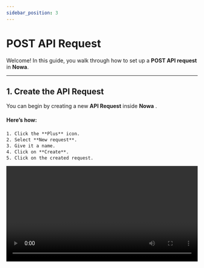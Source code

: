 ```yaml
---
sidebar_position: 3
---
```


# POST API Request

Welcome! In this guide, you walk through how to set up a **POST API request** in **Nowa**.

---

## 1️. Create the API Request
You can begin by creating a new **API Request** inside **Nowa**
.
#### Here’s how:

    1. Click the **Plus** icon. 
    2. Select **New request**.
    3. Give it a name.
    4. Click on **Create**.
    5. Click on the created request.

<video src="/videos/api2/post/1.webm" controls width="100%" />

---

## 2️. Configure the URL & Method

If you want to send data, you need to change the request to the **POST** method.

#### Here’s how:

1. Click on **GET** and change it to **POST** from the list.  
2. Paste the **URL** into the field.  

<video src="/videos/api2/post/2.webm" controls width="100%" />

---

## 3️. Add Authorization Header

Most APIs need proof that you’re allowed to use them, so you need to add the line `Authorization: Bearer <your_token>` to the request header in this case — but this depends on which API you use.

:::note
Most of the time, the text **before the colon** is the **key**, and the text **after the colon** is the **value**.
:::

Click Add header +, then set the key to `Authorization` and the value to `Bearer <your_token>`.
<video src="/videos/api2/post/3.webm" controls width="100%" />

---

## 4️. Set Content-Type to JSON
The backend need to know the *format* of the data you need.   

Click Add header +, then set the key to `Content-Type` and the value to `application/json`.

<video src="/videos/api2/post/4.webm" controls width="100%" />

---

## 5️. Create Input Parameter

You can set up a **parameter** (e.g., `textinput`) that updates with whatever the user types instead of using a fixed value.

Switch to Body (since parameters go in the request body), click the plus icon, and give parameter a name.

<video src="/videos/api2/post/5.webm" controls width="100%" />

---

## 6️. Insert Parameter into Request Body
Inside the **body** of the request, you need to add **parameter**:  

You can take the example from the API provider and simply update it by adding **your parameter names** inside `${}` wherever you need them.


Example:

```
{
  "model": "deepseek/deepseek-chat-v3.1:free",
  "messages": [
    {
      "role": "user",
      "content":"${textinput}"
    }
  ]
}
```  

Click Json, insert your json.

<video src="/videos/api2/post/6.webm" controls width="100%" />

---

## 7️. You can check out how it works

Click Test, enter a value for the parameter, and run the test.

<video src="/videos/api2/post/7.webm" controls width="100%" />

---

## 8️. Build the Model
The response often contains a lot of data, but you only need the parts that matter, so here you can create a model that maps just the values you want to use in your app.

#### Steps:
    1. Click **Generate Model**  
    2. Click **Next**  
    3. Select what you need from the **Response**  
    4. Click **Next**  
    5. Click **Save**


<video src="/videos/api2/post/8.webm" controls width="100%" />

---

## 9️. Create UI Elements (TextField & Button)
You need two elements: a text field where you can type your request, and a button that sends it.

    1. Close the API request window  
    2. Open **Widgets**  
    3. Add **TextField** from list  
    4. Open **Widgets** again  
    5. Add **Button**  

<video src="/videos/api2/post/9.webm" controls width="100%" />

---

## 10. Connect Button to API Call
In this section, you will learn how to connect logic to the button.

#### How you can do it

  1. Click on the **Edit** button next to the text **"On pressed"**.  
  2. Click the **+** icon.  
  3. In the **API** section, search for **Showdialog**.  
  4. Click the **edit Alertdialog**.  
  5. Click the **🖌️**.  
  6. Click the **text**.  
  7. Click **Custom Expression**.  
  8. Add your **Custom expression**.  
  9. Click on **Eval**.  
  10. Close opened windows.  


<video src="/videos/api2/post/10.webm" controls width="100%" />

---

## 1️1️. Show API Result in Alert Dialog

The API sends back data, and you can show it in your application, for example in an Alert Dialog.

:::note
You can use a custom expression, and that’s why it starts with value — because the generated return value defaults to value in the data model. 

Since you know how the data model is built, you know exactly which part is required. 

![](/img/api2/post/model.jpg)

![](/img/api2/post/value.jpg)


:::

```
value.choices!.first?.content
```  

 #### How you can do it

  1. Click on the **Edit** button next to the text **"OnValue"**.  
  2. Click the **+** icon.  
  3. In the **API** section, search for your API (e.g., `"deepseek"`).  
  4. Add a value to the `TextInput` variable from the **TextField**:  
   4.1 Select the **Text Controller**  
   4.2 Then select the **Text** property inside the controller  

<video src="/videos/api2/post/11.webm" controls width="100%" />

---

## 1️2️. Review the Final Result

Time for the full test:  

1. Click the **Play** button.  
2. Write something in the **Textfield**.  
3. Click the **Button**.  


<video src="/videos/api2/post/12.webm" controls width="100%" />

---